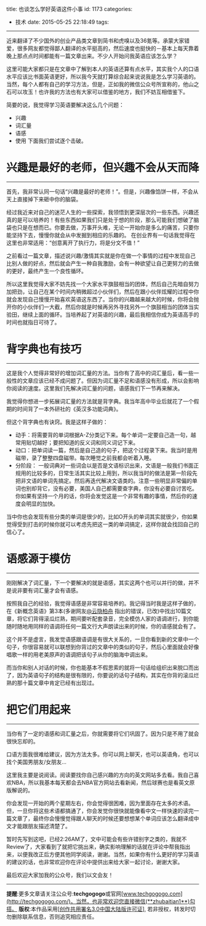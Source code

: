 title: 也谈怎么学好英语这件小事
id: 1173
categories:
  - 技术
date: 2015-05-25 22:18:49
tags:
---

近来翻译了不少国外的创业产品类文章到简书和虎嗅以及36氪等。承蒙大家错爱，很多网友都觉得鄙人翻译的水平挺高的，然后速度也挺快的－基本上每天靠着晚上那点点时间都能有一篇文章出来。不少人开始问我英语应该怎么学？

这里可能大家都只是在文章中了解到本人的英语还算有点水平，其实我个人的口语水平应该比书面英语更好，所以我今天就打算综合起来说说我是怎么学习英语的。当然，每个人都有自己的学习方法，但是，正如我的微信公众号所宣称的，他山之石可以攻玉！也许我的方法也有大家可以借鉴的地方，我们不妨互相借鉴下。

简要的说，我觉得学习英语要解决这么几个问题：

*   兴趣
*   词汇量
*   语感
*   使用
下面我们尝试逐个击破。

# 兴趣是最好的老师，但兴趣不会从天而降

* * *

首先，我非常认同一句话“兴趣是最好的老师！”。但是，兴趣像馅饼一样，不会从天上直接掉下来砸中你的脑袋。

经过我近来对自己的迷茫人生的一些探索，我领悟到更深层次的一些东西。兴趣还真的是可以培养的！有些东西如果我们只是处于想的阶段，那么可能我们想破了脑袋也只是在想而已。你要去做，万事开头难，无论一开始你是多么的痛苦，只要你能坚持下去，慢慢你就会从中发掘到相应的乐趣的。 在创业界有一句话我觉得在这里也非常适用：“创意离开了执行力，将是分文不值！”

之前看过一篇文章，描述说兴趣/激情其实就是你在做一个事情的过程中发现自己比别人做的好点，然后就会产生一种自我激励，会有一种欲望让自己更努力的去做的更好，最终产生一个良性循环。

所以这里我觉得大家不妨先找一个大家水平旗鼓相当的团体，然后自己先暗自努力加把劲，让自己在某个时间内稍微超过小伙伴们，然后在跟小伙伴炫耀的过程中你就会发现自己慢慢开始喜欢英语这东西了。当你的兴趣越来越大的时候，你将会抛开你的小伙伴们一大截，然后你就是时候再另外寻找另外一个旗鼓相当的团体当实验田，继续上面的循环。当培养起了对英语的兴趣，最后我相信你成为英语高手的时间也就指日可待了。

# 背字典也有技巧

* * *

这是我个人觉得非常好的增加词汇量的方法。当你有了高中的词汇量后，看一些一般性的文章应该已经不成问题了。但因为词汇量不足和语感没有形成，所以会影响你阅读的速度。这里我们先解决词汇量的问题，语感我们下一节再来解决。

我觉得你想进一步拓展词汇量的方法就是背字典。我当年高中毕业后就花了一个假期的时间背了一本外研社的《英汉多功能词典》。

但这个背字典也有诀窍。我是这样子做的：

*   动手：将需要背的单词根据A-Z分类记下来。每个单词一定要自己造一句，越常用贴切越好；要把知道的反义词和同义词记下来。
*   动口：把单词读一篇，然后是自己造的句子，把这个过程录下来。我当时是用磁带，录了整整四盘磁带。每次睡觉之前我都会听着入睡。
*   分阶段： 一般词典对一些词会以是否是文语标识出来，文语是一般我们书面正规用的比较多的，日常生活其实比较上用到，所以我当时的做法是第一阶段先把非文语的单词先搞定。然后再迭代解决文语类的。注意一些明显非常偏的单词也别却背它，没有必要，美国人自己都需要查字典，你没有必要自讨苦吃。
你如果有坚持一个月的话，你将会发觉这是一个非常有趣的事情，然后你的速度会明显的加快。

当中你也会发现有些分类的单词是很少的，比如O开头的单词其实就很少，你如果觉得受到打击的时候你就可以考虑先把这一类的单词搞定，这样你就会找回自己的信心了。

# 语感源于模仿

* * *

刚刚解决了词汇量，下一个要解决的就是语感，其实这两个也可以并行的做，并不是说非要有词汇量才会有语感。

按照我自己的经验，我觉得语感是非常容易培养的。我记得当时我是这样子做的，在《新概念英语》第3本(多谢网友[@云隐柏舟](http://www.jianshu.com/users/223b9e7f432b) 指出的错误，已改)中找出10篇文章，将它们背得滚瓜烂熟，期间要听配套录音，完全模仿人家的语调进行，到你能随时随地用同样的语调将任何一篇文行大声朗读出来的时候，你的语感就会有了。

这个并不是虚言，我发觉语感跟语调是有很大关系的，一旦你看到新的文章中一个句子，你很容易就可以联想到你背过的文章中的类似的句子，然后心里面就会好像唱歌一样的用老美原声的语调把该句子从你的脑海中调出来。

而当你和别人对话的时候，你也能基本不假思索的就将一句话给组织出来脱口而出了，因为英语句子的结构是很有限的，你要说的话句子结构，其实在你背的滚瓜烂熟的那十篇文章中肯定已经有出现过。

# 把它们用起来

* * *

当你有了一定的语感和词汇量之后，你就需要将它们巩固了。因为只是不用了就会很快忘却的。

口语方面我很难给建议，因为方法太多。你可以网上聊天，也可以英语角，也可以找个美国男朋友/女朋友...

这里我主要是说阅读。阅读要找你自己感兴趣的方向的英文网站多去看。我自己喜欢NBA，所以我基本每天都会去NBA官方网站去看新闻，然后球赛也是看英文原版解说的。

你会发现一开始的两个星期左右，你会觉得很困难，因为里面存在太多的术语。但，一旦你将这些术语都搞通了，你会发觉你很快就能像看中文一样快速的读完一篇文章了，最终你会慢慢觉得跟人聊天的时候还要想想某个单词应该怎么翻译成中文才能跟朋友描述清楚了。

暂时先写到这吧，已经2:26AM了，文中可能会有些许错别字之类的，我就不Review了，大家看到了就把它挑出来，确实影响理解的话就在评论中帮我指出来，以便我改正后方便其他同学阅读，谢谢。当然，如果你有什么更好的学习英语的建议的话，也非常欢迎你在评论中提供出来给大家一起讨论，谢谢大家。

最后欢迎大家加我的公众号，我们以文会友！

* * *

**提醒**:更多文章请关注公众号:**techgogogo**或官网[www.techgogogo.com](http://techgogogo.com/)。当然，也非常欢迎您直接微信(**zhubaitian1**)勾搭。
**版权**:本作品采用[[创作共用署名3.0中国大陆版许可证](http://creativecommons.org/licenses/by/3.0/cn/)], 若非授权，转发时切勿删除联系信息，否则追究相应责任。